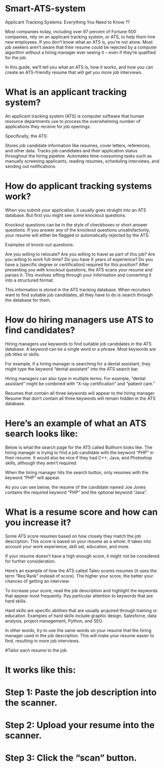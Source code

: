 # Smart-ATS-system
Applicant Tracking Systems: Everything You Need to Know ??

Most companies today, including over 97 percent of Fortune 500 companies, rely on an applicant tracking system, or ATS, to help them hire new employees.
If you don’t know what an ATS is, you’re not alone. Most job seekers aren’t aware that their resume could be rejected by a computer algorithm without a hiring manager ever seeing it – even if they’re qualified for the job.

In this guide, we’ll tell you what an ATS is, how it works, and how you can create an ATS-friendly resume that will get you more job interviews.


# What is an applicant tracking system?

An applicant tracking system (ATS) is computer software that human resource departments use to process the overwhelming number of applications they receive for job openings.

Specifically, the ATS:

Stores job candidate information like resumes, cover letters, references, and other data.
Tracks job candidates and their application status throughout the hiring pipeline.
Automates time-consuming tasks such as manually screening applicants, reading resumes, scheduling interviews, and sending out notifications.

# How do applicant tracking systems work?

When you submit your application, it usually goes straight into an ATS database. But first you might see some knockout questions.

Knockout questions can be in the style of checkboxes or short answer questions. If you answer any of the knockout questions unsatisfactorily, your resume will either be flagged or automatically rejected by the ATS.

Examples of knock-out questions:

Are you willing to relocate?
Are you willing to travel as part of this job?
Are you willing to work full-time?
Do you have X years of experience?
Do you have a [specific degree or certification] required for this position?
After presenting you with knockout questions, the ATS scans your resume and parses it. This involves sifting through your information and converting it into a structured format.

This information is stored in the ATS tracking database. When recruiters want to find suitable job candidates, all they have to do is search through the database for them.

# How do hiring managers use ATS to find candidates?

Hiring managers use keywords to find suitable job candidates in the ATS database. A keyword can be a single word or a phrase. Most keywords are job titles or skills.

For example, if a hiring manager is searching for a dental assistant, they might type the keyword “dental assistant” into the ATS search bar.

Hiring managers can also type in multiple terms. For example, “dental assistant” might be combined with “X-ray certification” and “patient care.”

Resumes that contain all three keywords will appear to the hiring manager. Resume that don’t contain all three keywords will remain hidden in the ATS database.

# Here’s an example of what an ATS search looks like:

Below is what the search page for the ATS called Bullhorn looks like. The hiring manager is trying to find a job candidate with the keyword “PHP” in their resume. It would also be nice if they had C++, Java, and Photoshop skills, although they aren’t required.

When the hiring manager hits the search button, only resumes with the keyword “PHP” will appear.

As you can see below, the resume of the candidate named Joe Jones contains the required keyword “PHP” and the optional keyword “Java”.


# What is a resume score and how can you increase it?

Some ATS score resumes based on how closely they match the job description. This score is based on your resume as a whole. It takes into account your work experience, skill set, education, and more.

If your resume doesn’t have a high enough score, it might not be considered for further consideration.

Here’s an example of how the ATS called Taleo scores resumes (it uses the term “Req Rank” instead of score).
The higher your score, the better your chances of getting an interview.

To increase your score, read the job description and highlight the keywords that appear most frequently. Pay particular attention to keywords that are hard skills.

Hard skills are specific abilities that are usually acquired through training or education. Examples of hard skills include graphic design, Salesforce, data analysis, project management, Python, and SEO.

In other words, try to use the same words on your resume that the hiring manager used in the job description. This will make your resume easier to find, resulting in more job interviews.

#Tailor each resume to the job

# It works like this:

# Step 1: Paste the job description into the scanner.

# Step 2: Upload your resume into the scanner.

# Step 3: Click the “scan” button.
